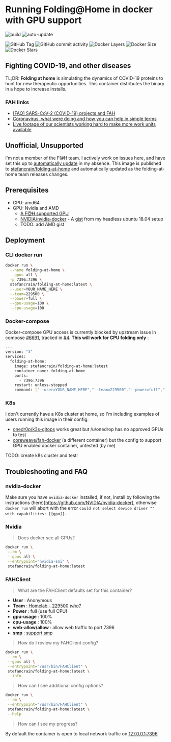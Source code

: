 # Running Folding@Home in docker with GPU support

![build](https://github.com/stefancrain/folding-at-home/workflows/folding-at-home/badge.svg)
![auto-update](https://github.com/stefancrain/folding-at-home/workflows/folding-at-home/badge.svg?event=schedule)

![GitHub Tag](https://badgen.net/github/tag/stefancrain/folding-at-home?icon=github&label=version)
![GitHub commit activity](https://badgen.net/github/last-commit/stefancrain/folding-at-home?icon=github&label=updated)
![Docker Layers](https://badgen.net/docker/pulls/stefancrain/folding-at-home?icon=docker&label=pulls)
![Docker Size](https://badgen.net/docker/size/stefancrain/folding-at-home/latest/amd64?icon=docker&label=latest)
![Docker Stars](https://badgen.net/docker/stars/stefancrain/folding-at-home?icon=docker)

## Fighting COVID-19, and other diseases

TL;DR: **Folding at home** is simulating the dynamics of COVID-19 proteins to hunt for new therapeutic opportunities. This container distributes the binary in a hope to increase installs.

### FAH links

- [[FAQ] SARS-CoV-2 (COVID-19) projects and FAH](https://foldingforum.org/viewtopic.php?f=24&t=32463)
- [Coronavirus, what were doing and how you can help in simple terms](https://foldingathome.org/2020/03/15/coronavirus-what-were-doing-and-how-you-can-help-in-simple-terms/)
- [Live footage of our scientists working hard to make more work units available](https://twitter.com/foldingathome/status/1239992073664765953)

## Unofficial, Unsupported

I'm not a member of the F@H team. I actively work on issues here, and have set this up to [automatically update](.github/workflows/schedule.yml) in my absence. This image is published to [stefancrain/folding-at-home](https://hub.docker.com/repository/docker/stefancrain/folding-at-home) and automatically updated as the folding-at-home team releases changes.

## Prerequisites

- CPU: amd64
- GPU: Nvidia and AMD
  - [A F@H supported GPU](https://apps.foldingathome.org/GPUs.txt)
  - [NVIDIA/nvidia-docker](https://github.com/NVIDIA/nvidia-docker) - A [gist](https://gist.github.com/stefancrain/0b4fe2ae29a15427a5d7040a9f7cdb5c) from my headless ubuntu 18.04 setup
  - TODO: add AMD gist

## Deployment

### CLI docker run

```bash
docker run \
  --name folding-at-home \
  --gpus all \
  -p 7396:7396 \
  stefancrain/folding-at-home:latest \
  --user=YOUR_NAME_HERE \
  --team=229500 \
  --power=full \
  --gpu-usage=100 \
  --cpu-usage=100
```

### Docker-compose

Docker-compose GPU access is currently blocked by upstream issue in compose [#6691](https://github.com/docker/compose/issues/6691), tracked in [#4](https://github.com/stefancrain/folding-at-home/issues/4). **This will work for CPU folding only** :

```bash
---
version: "3"
services:
  folding-at-home:
    image: stefancrain/folding-at-home:latest
    container_name: folding-at-home
    ports:
      - 7396:7396
    restart: unless-stopped
    command: ["--user=YOUR_NAME_HERE","--team=229500","--power=full","--gpu=false","--cpu-usage=100"]
```

### K8s

I don't currently have a K8s cluster at home, so I'm including examples of users running this image in their config.

- [onedr0p/k3s-gitops](https://github.com/onedr0p/k3s-gitops/blob/fdc4be556833d3fcc4849b54cc248eb1a9c89dcc/deployments/default/folding-at-home/folding-at-home.yaml) works great but /u/onedrop has no approved GPUs to test
- [coreweave/fah-docker](https://github.com/coreweave/fah-docker/blob/master/kubernetes/folding-at-home-deployment.yaml) (a different container) but the config to support GPU enabled docker container, untested (by me)

TODO: create k8s cluster and test!

## Troubleshooting and FAQ

### nvidia-docker 

Make sure you have `nvidia-docker` installed; if not, install by following the instructions (here)[https://github.com/NVIDIA/nvidia-docker], otherwise `docker run` will abort with the error `could not select device driver "" with capabilities: [[gpu]]`.

### Nvidia

> Does docker see all GPUs?

```bash
docker run \
 --rm \
 --gpus all \
 --entrypoint="nvidia-smi" \
 stefancrain/folding-at-home:latest
```

### FAHClient

> What are the FAHClient defaults set for this container?

- **User** : Anonymous
- **Team** : [Homelab - 229500](https://stats.foldingathome.org/team/229500) [_who?_](https://www.reddit.com/r/homelab/comments/fkyr1i/foldinghome_homelab_team_against_covid19/)
- **Power** : full (use full CPU)
- **gpu-usage** : 100%
- **cpu-usage** : 100%
- **web-allow/allow** : allow web traffic to port 7396
- **smp** : [support smp](https://foldingathome.org/2008/06/15/what-does-the-smp-core-do/)

> How do I review my FAHClient config?

```bash
docker run \
 --rm \
 --gpus all \
 --entrypoint="/usr/bin/FAHClient" \
 stefancrain/folding-at-home:latest \
 --info
```

> How can I see additional config options?

```bash
docker run \
 --rm \
 --entrypoint="/usr/bin/FAHClient" \
 stefancrain/folding-at-home:latest \
 --help
```

> How can I see my progress?

By default the container is open to local network traffic on [127.0.0.1:7396](http://127.0.0.1:7396/)

